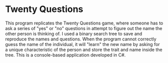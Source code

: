 # Twenty Questions
This program replicates the Twenty Questions game, where someone has to ask a series of "yes" or "no" questions in attempt to figure out the name the other person is thinking of. I used a binary search tree to save and reproduce the names and questions. When the program cannot correctly guess the name of the individual, it will "learn" the new name by asking for a unique characteristic of the person and store the trait and name inside the tree. This is a console-based application developed in C#.
